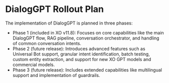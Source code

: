 # DialogGPT Rollout Plan

The implementation of DialogGPT is planned in three phases:

* Phase 1 (included in XO v11.8): Focuses on core capabilities like the main DialogGPT flow, RAG pipeline, conversation orchestrator, and handling of common conversation intents.
* Phase 2 (future release): Introduces advanced features such as Universal Bot support, granular intent identification, batch testing, custom entity extraction, and support for new XO GPT models and commercial models.
* Phase 3 (future release): Includes extended capabilities like multilingual support and implementation of guardrails.

